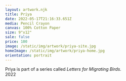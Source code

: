 ```yaml
---
layout: artwork.njk
title: Priya
date: 2022-05-17T21:16:33.651Z
media: Pencil Crayon
canvas: 100% Cotton Paper
size: 9"x12"
sale: false
price: 100
image: /static/img/artwork/priya-site.jpg
homeImage: /static/img/artwork/priya-home.jpg
orientation: portrait
---
```

Priya is part of a series called *Letters for Migrating Birds.*\
2022